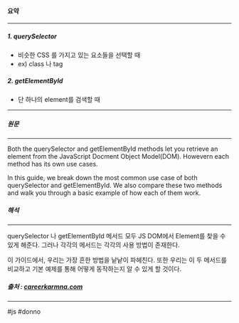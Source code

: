 #### 요약
---
##### 1. querySelector
- 비슷한 CSS 를 가지고 있는 요소들을 선택할 때
- ex) class 나 tag
##### 2. getElementById
- 단 하나의 element를 검색할 때

---

##### 원문
---
Both the querySelector and getElementById methods let you retrieve an element from the JavaScript Docment Object Model(DOM). Howevern each method has its own use cases.

In this guide, we break down the most common use case of both querySelector and getElementById. We also compare these two methods and walk you through a basic example of how each of them work.

##### 해석
---
querySelector 나 getElementById 메서드 모두 JS DOM에서 Element를 찾을 수 있게 해준다. 그러나 각각의 메서드는 각각의 사용 방법이 존재한다.

이 가이드에서, 우리는 가장 흔한 방법을 낱낱이 파헤친다. 또한 우리는 이 두 메서드를 비교하고 기본 예제를 통해 어떻게 동작하는지 알 수 있게 할 것이다.

##### 출처 : [careerkarmna.com](https://careerkarma.com/blog/javascript-queryselector-vs-getelementbyid/)
---


#js 
#donno